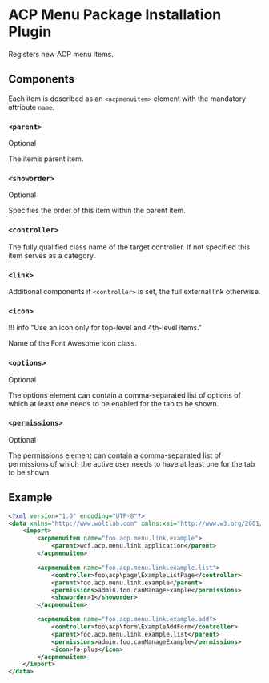 # ACP Menu Package Installation Plugin

Registers new ACP menu items.

## Components

Each item is described as an `<acpmenuitem>` element with the mandatory attribute `name`.

### `<parent>`

<span class="label label-info">Optional</span>

The item’s parent item.

### `<showorder>`

<span class="label label-info">Optional</span>

Specifies the order of this item within the parent item.

### `<controller>`

The fully qualified class name of the target controller.
If not specified this item serves as a category.

### `<link>`

Additional components if `<controller>` is set,
the full external link otherwise.

### `<icon>`

!!! info "Use an icon only for top-level and 4th-level items."

Name of the Font Awesome icon class.

### `<options>`

<span class="label label-info">Optional</span>

The options element can contain a comma-separated list of options of which at least one needs to be enabled for the tab to be shown.

### `<permissions>`

<span class="label label-info">Optional</span>

The permissions element can contain a comma-separated list of permissions of which the active user needs to have at least one for the tab to be shown.

## Example

```xml
<?xml version="1.0" encoding="UTF-8"?>
<data xmlns="http://www.woltlab.com" xmlns:xsi="http://www.w3.org/2001/XMLSchema-instance" xsi:schemaLocation="http://www.woltlab.com http://www.woltlab.com/XSD/2019/acpMenu.xsd">
	<import>
		<acpmenuitem name="foo.acp.menu.link.example">
			<parent>wcf.acp.menu.link.application</parent>
		</acpmenuitem>

		<acpmenuitem name="foo.acp.menu.link.example.list">
			<controller>foo\acp\page\ExampleListPage</controller>
			<parent>foo.acp.menu.link.example</parent>
			<permissions>admin.foo.canManageExample</permissions>
			<showorder>1</showorder>
		</acpmenuitem>

		<acpmenuitem name="foo.acp.menu.link.example.add">
			<controller>foo\acp\form\ExampleAddForm</controller>
			<parent>foo.acp.menu.link.example.list</parent>
			<permissions>admin.foo.canManageExample</permissions>
			<icon>fa-plus</icon>
		</acpmenuitem>
	</import>
</data>
```
